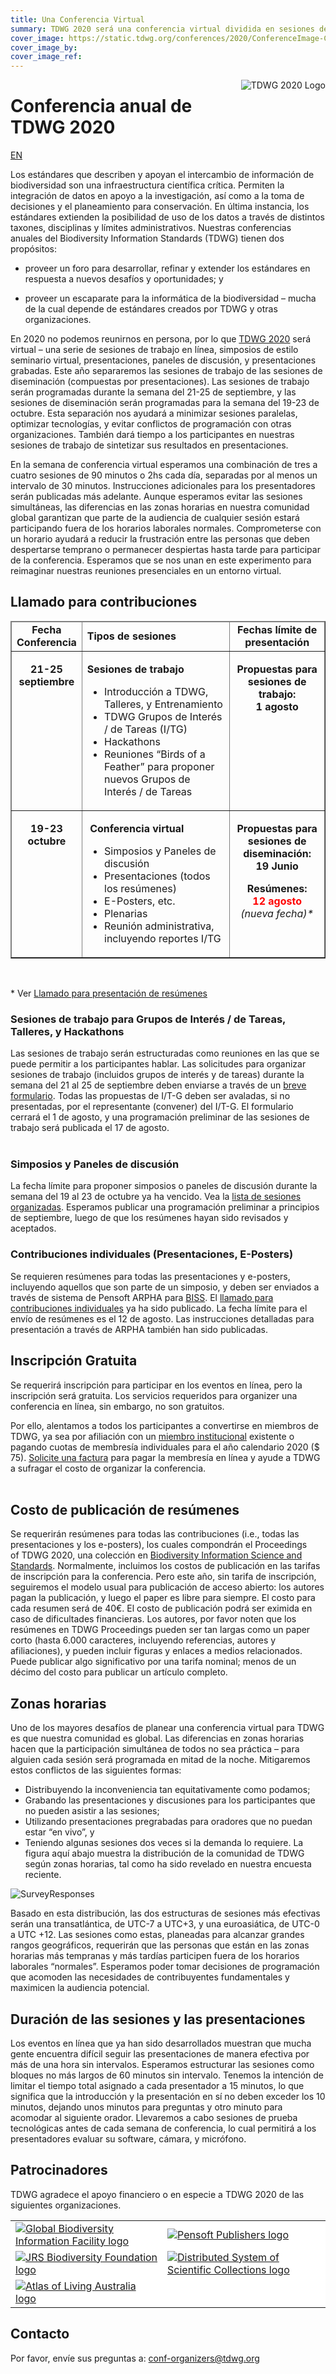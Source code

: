 ```yaml
---
title: Una Conferencia Virtual
summary: TDWG 2020 será una conferencia virtual dividida en sesiones de trabajo (del 21 al 25 de septiembre) seguida de una segunda semana dedicada a la difusión y el intercambio (19 al 23 de octubre).
cover_image: https://static.tdwg.org/conferences/2020/ConferenceImage-CR.jpg
cover_image_by: 
cover_image_ref: 
---
```


<img src="https://static.tdwg.org/conferences/2020/TDWG2020_logo_ark_h350.png" alt="TDWG 2020 Logo" style="float:right;padding-left:10px;padding-bottom:10px">

# Conferencia anual de TDWG 2020

[EN](../)


Los estándares que describen y apoyan el intercambio de información de
biodiversidad son una infraestructura científica crítica. Permiten la
integración de datos en apoyo a la investigación, así como a la toma de
decisiones y el planeamiento para conservación. En última instancia, los
estándares extienden la posibilidad de uso de los datos a través de
distintos taxones, disciplinas y límites administrativos. Nuestras
conferencias anuales del Biodiversity Information Standards (TDWG)
tienen dos propósitos:

  - proveer un foro para desarrollar, refinar y extender los
    estándares en respuesta a nuevos desafíos y oportunidades; y

  - proveer un escaparate para la informática de la biodiversidad –
    mucha de la cual depende de estándares creados por TDWG y otras
    organizaciones.

En 2020 no podemos reunirnos en persona, por lo que
[<span class="underline">TDWG 2020</span>](https://tdwg.us9.list-manage.com/track/click?u=50f3cc44307841383062ca0d6&id=1cc72e19e6&e=e333c91e92) será
virtual – una serie de sesiones de trabajo en línea, simposios de estilo
seminario virtual, presentaciones, paneles de discusión, y
presentaciones grabadas. Este año separaremos las sesiones de trabajo de
las sesiones de diseminación (compuestas por presentaciones). Las
sesiones de trabajo serán programadas durante la semana del 21-25 de
septiembre, y las sesiones de diseminación serán programadas para la
semana del 19-23 de octubre. Esta separación nos ayudará a minimizar
sesiones paralelas, optimizar tecnologías, y evitar conflictos de
programación con otras organizaciones. También dará tiempo a los
participantes en nuestras sesiones de trabajo de sintetizar sus
resultados en presentaciones.  

En la semana de conferencia virtual esperamos una combinación de tres a cuatro sesiones de 90 minutos o 2hs cada día, separadas por al menos un intervalo de 30 minutos. Instrucciones adicionales para los presentadores serán publicadas más adelante. Aunque esperamos evitar las sesiones simultáneas, las diferencias en las zonas horarias en nuestra comunidad global garantizan que parte de la audiencia de cualquier sesión estará participando fuera de los horarios laborales normales. Comprometerse con un horario ayudará a reducir la frustración entre las personas que deben despertarse temprano o permanecer despiertas hasta tarde para participar de la conferencia. Esperamos que se nos unan en este experimento para reimaginar nuestras reuniones presenciales en un entorno virtual. 

## Llamado para contribuciones

<table style="border-collapse: collapse;" border="1" cellpadding="6">
<thead>
<tr>
<td style="text-align: center; width: 89px;"><strong>Fecha Conferencia</strong></td>
<td style="width: 288px;"><strong>Tipos de sesiones</strong></td>
<td style="width: 158px; text-align: center;"><strong>Fechas límite de presentación</strong></td>
</tr>
</thead>
<tbody>
<tr>
<td style="vertical-align: top; text-align: center; width: 89px;">
<p><strong>21-25<br /> septiembre</strong></p>
</td>
<td style="vertical-align: top; width: 288px;">
<p><strong>Sesiones de trabajo</strong></p>
<ul>
<li>Introducción a TDWG, Talleres, y Entrenamiento</li>
<li>TDWG Grupos de Interés / de Tareas (I/TG)</li>
<li>Hackathons</li>
<li>Reuniones “Birds of a Feather” para proponer nuevos Grupos de Interés / de Tareas</li>
</ul>
</td>
<td style="text-align: center; vertical-align: top; width: 158px;">
<p><strong>Propuestas para sesiones de trabajo:<br />1 agosto</strong></p>
</td>
</tr>
<tr>
<td style="vertical-align: top; text-align: center; width: 89px;">
<p><strong>19-23</strong><br /><strong>octubre</strong></p>
</td>
<td style="vertical-align: top; width: 288px;">
<p>&nbsp;<strong>Conferencia virtual</strong></p>
<ul>
<li>Simposios y Paneles de discusión</li>
<li>Presentaciones (todos los resúmenes)</li>
<li>E-Posters, etc.</li>
<li>Plenarias</li>
<li>Reunión administrativa, incluyendo reportes I/TG</li>
</ul>
</td>
<td style="text-align: center; vertical-align: top; width: 158px;">
<p><strong>Propuestas para sesiones de diseminación:</strong><br /><strong>19 Junio</strong></p>
  <p><strong>Resúmenes:<br /><span style="color:red">12 agosto</span></strong><br /><em>(nueva fecha)*</em><br /></p>
</td>
</tr>
</tbody>
</table>
 
 
 \* Ver [Llamado para presentación de resúmenes](https://www.tdwg.org/conferences/2020/es/envio-de-resumenes)


 
### Sesiones de trabajo para Grupos de Interés / de Tareas, Talleres, y Hackathons

Las sesiones de trabajo serán estructuradas como reuniones en las que se
puede permitir a los participantes hablar. Las solicitudes para organizar sesiones de trabajo (incluidos
grupos de interés y de tareas) durante la semana del 21 al 25 de
septiembre deben enviarse a través de un [<span class="underline">breve
formulario</span>](https://www.surveymonkey.com/r/C9723S8).
Todas las propuestas de I/T-G deben ser avaladas, si no presentadas, por
el representante (convener) del I/T-G. El formulario cerrará el 1 de
agosto, y una programación preliminar de las sesiones de trabajo será
publicada el 17 de agosto.  
 

### Simposios y Paneles de discusión

La fecha límite para proponer simposios o paneles de discusión durante la semana del 19 al 23 de octubre ya ha vencido. Vea la [lista de sesiones organizadas](./session-list/). Esperamos publicar una programación preliminar a principios de septiembre, luego de que los resúmenes hayan sido revisados y aceptados.
 

### Contribuciones individuales (Presentaciones, E-Posters)

Se requieren resúmenes para todas las presentaciones y e-posters,
incluyendo aquellos que son parte de un simposio, y deben ser enviados a
través de sistema de Pensoft ARPHA para
[<span class="underline">BISS</span>](https://biss.pensoft.net).
El [llamado para contribuciones individuales](https://www.tdwg.org/conferences/2020/es/envio-de-resumenes) ya ha sido publicado. La fecha límite para el envío de resúmenes es el 12 de agosto. Las instrucciones detalladas para
presentación a través de ARPHA también han sido publicadas.
 

## Inscripción Gratuita

Se requerirá inscripción para participar en los eventos en línea, pero
la inscripción será gratuita. Los servicios requeridos para organizer
una conferencia en línea, sin embargo, no son gratuitos.

Por ello, alentamos a todos los participantes a convertirse en miembros
de TDWG, ya sea por afiliación con un [<span class="underline">miembro
institucional</span>](/about/membership/#institutional%20members%202020_1) existente o pagando cuotas de membresía
individuales para el año calendario 2020 ($ 75).
[<span class="underline">Solicite una
factura</span>](mailto:secretariat@tdwg.org) para pagar la membresía en
línea y ayude a TDWG a sufragar el costo de organizar la conferencia.  
 

## Costo de publicación de resúmenes

Se requerirán resúmenes para todas las contribuciones (i.e., todas las
presentaciones y los e-posters), los cuales compondrán el Proceedings
of TDWG 2020, una colección en [<span class="underline">Biodiversity
Information Science and
Standards</span>](https://biss.pensoft.net).
Normalmente, incluimos los costos de publicación en las tarifas de
inscripción para la conferencia. Pero este año, sin tarifa de
inscripción, seguiremos el modelo usual para publicación de acceso
abierto: los autores pagan la publicación, y luego el paper es libre
para siempre. El costo para cada resumen será de 40€. El costo de
publicación podrá ser eximida en caso de dificultades financieras. Los
autores, por favor noten que los resúmenes en TDWG Proceedings pueden
ser tan largas como un paper corto (hasta 6.000 caracteres, incluyendo
referencias, autores y afiliaciones), y pueden incluir figuras y enlaces
a medios relacionados. Puede publicar algo significativo por una tarifa
nominal; menos de un décimo del costo para publicar un artículo
completo.  

## Zonas horarias
Uno de los mayores desafíos de planear una conferencia virtual para TDWG es que nuestra comunidad es global. Las diferencias en zonas horarias hacen que la participación simultánea de todos no sea práctica – para alguien cada sesión será programada en mitad de la noche. Mitigaremos estos conflictos de las siguientes formas:
* Distribuyendo la inconveniencia tan equitativamente como podamos;
* Grabando las presentaciones y discusiones para los participantes que no pueden asistir a las sesiones;
* Utilizando presentaciones pregrabadas para oradores que no puedan estar “en vivo”, y
* Teniendo algunas sesiones dos veces si la demanda lo requiere.
La figura aquí abajo muestra la distribución de la comunidad de TDWG según zonas horarias, tal como ha sido revelado en nuestra encuesta reciente.

![SurveyResponses](https://static.tdwg.org/conferences/2020/TimeZone_SurveyResponses.png)

Basado en esta distribución, las dos estructuras de sesiones más efectivas serán una transatlántica, de UTC-7 a UTC+3, y una euroasiática, de UTC-0 a UTC +12. Las sesiones como estas, planeadas para alcanzar grandes rangos geográficos, requerirán que las personas que están en las zonas horarias más tempranas y más tardías participen fuera de los horarios laborales “normales”. Esperamos poder tomar decisiones de programación que acomoden las necesidades de contribuyentes fundamentales y maximicen la audiencia potencial.

## Duración de las sesiones y las presentaciones
Los eventos en línea que ya han sido desarrollados muestran que mucha gente encuentra difícil seguir las presentaciones de manera efectiva por más de una hora sin intervalos. Esperamos estructurar las sesiones como bloques no más largos de 60 minutos sin intervalo. Tenemos la intención de limitar el tiempo total asignado a cada presentador a 15 minutos, lo que significa que la introducción y la presentación en sí no deben exceder los 10 minutos, dejando unos minutos para preguntas y otro minuto para acomodar al siguiente orador.
Llevaremos a cabo sesiones de prueba tecnológicas antes de cada semana de conferencia, lo cual permitirá a los presentadores evaluar su software, cámara, y micrófono.


## Patrocinadores

TDWG agradece el apoyo financiero o en especie a TDWG 2020 de las siguientes organizaciones.

<table border="0">
<tbody>
<tr>
<td style="background-color: #FFFFFF; vertical-align: middle;">
  <a href="https://gbif.org">
    <img src="https://static.tdwg.org/conferences/2020/sponsors/gbif-2015.png" alt="Global Biodiversity Information Facility logo" width="" height="" />
  </a>
</td>
  <td style="background-color: #FFFFFF; vertical-align: middle;">
    <a href="https://pensoft.net">
    <img src="https://static.tdwg.org/conferences/2020/sponsors/pensoft-logo.png" alt="Pensoft Publishers logo" width="" height="" />
    </a>
  </td>
</tr>
<tr>
  <td style="background-color: #FFFFFF; vertical-align: middle;">
    <a href="https://JRSbiodiversity.org">
      <img src="https://static.tdwg.org/sponsors/jrs-logo.png" alt="JRS Biodiversity Foundation logo" width="" height="" />
    </a>
  </td>
  <td style="background-color: #FFFFFF; vertical-align: middle;">
    <a href="https://dissco.eu">
    <img src="https://static.tdwg.org/sponsors/dissco-logo_w600px.png" alt="Distributed System of Scientific Collections logo" width="" height="" />
    </a>
  </td>
</tr>
<tr>
  <td style="background-color: #FFFFFF; vertical-align: middle;">
    <a href="https://ala.org.au">
      <img src="https://static.tdwg.org/sponsors/ala-logo-stacked-rgb-600.png" alt="Atlas of Living Australia logo" width="" height="" />
    </a>
  </td>
  <td style="background-color: #FFFFFF; vertical-align: middle;">
    <!-- a href="https://dissco.eu">
    <img src="https://static.tdwg.org/sponsors/dissco-logo_w600px.png" alt="DiSSCo.eu" width="" height="" />
    </a  -->
  </td>
</tr>
</tbody>
</table>


## Contacto

Por favor, envíe sus preguntas
a: [<span class="underline">conf-organizers@tdwg.org</span>](mailto:conf-organizers@tdwg.org?subject=TDWG%202020)


